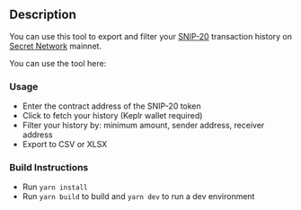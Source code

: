 ## Description
You can use this tool to export and filter your [SNIP-20](https://github.com/SecretFoundation/SNIPs/blob/master/SNIP-20.md) transaction history on [Secret Network](https://scrt.network) mainnet.

You can use the tool here: 

### Usage

- Enter the contract address of the SNIP-20 token
- Click to fetch your history (Keplr wallet required)
- Filter your history by: minimum amount, sender address, receiver address
- Export to CSV or XLSX

### Build Instructions

- Run `yarn install`
- Run `yarn build` to build and `yarn dev` to run a dev environment
